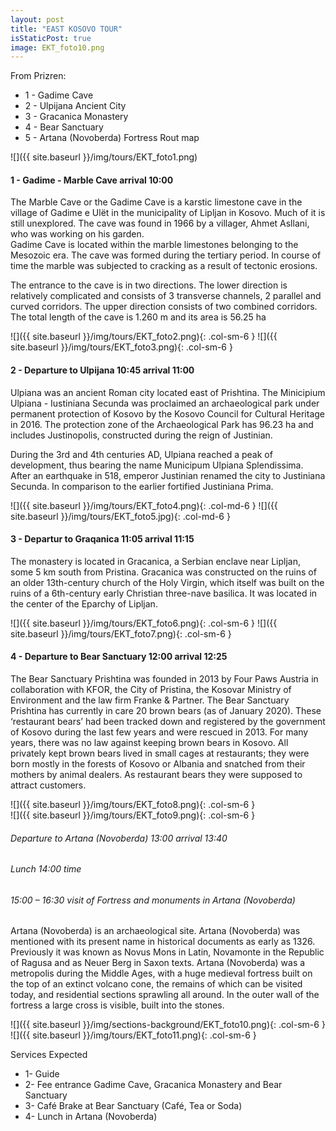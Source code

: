 ```yaml
---
layout: post
title: "EAST KOSOVO TOUR"
isStaticPost: true
image: EKT_foto10.png
---
```


From Prizren:

- 1 - Gadime Cave
- 2 - Ulpijana Ancient City
- 3 - Gracanica Monastery
- 4 - Bear Sanctuary
- 5 - Artana (Novoberda) Fortress Rout map

![]({{ site.baseurl }}/img/tours/EKT_foto1.png)

#### 1 - Gadime - Marble Cave arrival 10:00

The Marble Cave or the Gadime Cave is a karstic limestone cave in the village of Gadime e Ulët in the municipality of Lipljan in Kosovo. Much of it is still unexplored. The cave was found in 1966 by a villager, Ahmet Asllani, who was working on his garden.  
Gadime Cave is located within the marble limestones belonging to the Mesozoic era. The cave was formed during the tertiary period. In course of time the marble was subjected to cracking as a result of tectonic erosions.

The entrance to the cave is in two directions. The lower direction is relatively complicated and consists of 3 transverse channels, 2 parallel and curved corridors. The upper direction consists of two combined corridors. The total length of the cave is 1.260 m and its area is 56.25 ha

![]({{ site.baseurl }}/img/tours/EKT_foto2.png){: .col-sm-6 }
![]({{ site.baseurl }}/img/tours/EKT_foto3.png){: .col-sm-6 }

#### 2 - Departure to Ulpijana 10:45 arrival 11:00

Ulpiana was an ancient Roman city located east of Prishtina. The Minicipium Ulpiana - Iustiniana Secunda was proclaimed an archaeological park under permanent protection of Kosovo by the Kosovo Council for Cultural Heritage in 2016. The protection zone of the Archaeological Park has 96.23 ha and includes Justinopolis, constructed during the reign of Justinian.

During the 3rd and 4th centuries AD, Ulpiana reached a peak of development, thus bearing the name Municipum Ulpiana Splendissima. After an earthquake in 518, emperor Justinian renamed the city to Justiniana Secunda. In comparison to the earlier fortified Justiniana Prima.

![]({{ site.baseurl }}/img/tours/EKT_foto4.png){: .col-md-6 }
![]({{ site.baseurl }}/img/tours/EKT_foto5.jpg){: .col-md-6 }

#### 3 - Departur to Graqanica 11:05 arrival 11:15

The monastery is located in Gracanica, a Serbian enclave near Lipljan, some 5 km south from Pristina. Gracanica was constructed on the ruins of an older 13th-century church of the Holy Virgin, which itself was built on the ruins of a 6th-century early Christian three-nave basilica. It was located in the center of the Eparchy of Lipljan.

![]({{ site.baseurl }}/img/tours/EKT_foto6.png){: .col-sm-6 }
![]({{ site.baseurl }}/img/tours/EKT_foto7.png){: .col-sm-6 }

#### 4 - Departure to Bear Sanctuary 12:00 arrival 12:25

The Bear Sanctuary Prishtina was founded in 2013 by Four Paws Austria in collaboration with KFOR, the City of Pristina, the Kosovar Ministry of Environment and the law firm Franke & Partner. The Bear Sanctuary Prishtina has currently in care 20 brown bears (as of January 2020). These ‘restaurant bears’ had been tracked down and registered by the government of Kosovo during the last few years and were rescued in 2013.
For many years, there was no law against keeping brown bears in Kosovo. All privately kept brown bears lived in small cages at restaurants; they were born mostly in the forests of Kosovo or Albania and snatched from their mothers by animal dealers. As restaurant bears they were supposed to attract customers.

![]({{ site.baseurl }}/img/tours/EKT_foto8.png){: .col-sm-6 }  
![]({{ site.baseurl }}/img/tours/EKT_foto9.png){: .col-sm-6 }

###### Departure to Artana (Novoberda) 13:00 arrival 13:40

###### Lunch 14:00 time

###### 15:00 – 16:30 visit of Fortress and monuments in Artana (Novoberda)

Artana (Novoberda) is an archaeological site. Artana (Novoberda) was mentioned with its present name in historical documents as early as 1326. Previously it was known as Novus Mons in Latin, Novamonte in the Republic of Ragusa and as Neuer Berg in Saxon texts.
Artana (Novoberda) was a metropolis during the Middle Ages, with a huge medieval fortress built on the top of an extinct volcano cone, the remains of which can be visited today, and residential sections sprawling all around. In the outer wall of the fortress a large cross is visible, built into the stones.

![]({{ site.baseurl }}/img/sections-background/EKT_foto10.png){: .col-sm-6 }
![]({{ site.baseurl }}/img/tours/EKT_foto11.png){: .col-sm-6 }

Services Expected

- 1- Guide
- 2- Fee entrance Gadime Cave, Gracanica Monastery and Bear Sanctuary
- 3- Café Brake at Bear Sanctuary (Café, Tea or Soda)
- 4- Lunch in Artana (Novoberda)
